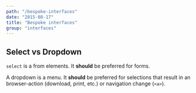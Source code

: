 ```yaml
---
path: "/bespoke-interfaces"
date: "2015-08-17"
title: "Bespoke interfaces"
group: "interfaces"
---
```


## Select vs Dropdown

`select` is a from elements. It **should** be preferred for forms.

A dropdown is a menu. It **should** be preferred for selections that result in an browser-action (download, print, etc.) or navigation change (`<a>`).